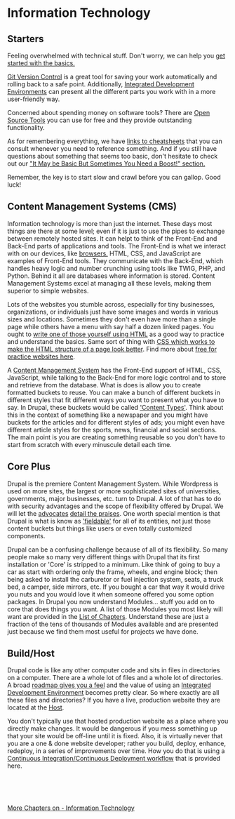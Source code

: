 
# Information Technology

## Starters

Feeling overwhelmed with technical stuff. Don't worry, we can help you [get started with the basics.](Novice.md)

[Git Version Control](../book/gitbasics.md) is a great tool for saving your work automatically and rolling back to a safe point. Additionally, [Integrated Development Environments](../book/ide.md) can present all the different parts you work with in a more user-friendly way.

Concerned about spending money on software tools?  There are [Open Source Tools](../book/opensource.md) you can use for free and they provide outstanding functionality.

As for remembering everything, we have [links to cheatsheets](../book/cheats.md) that you can consult whenever you need to reference something. And if you still have questions about something that seems too basic, don't hesitate to check out our ["It May be Basic But Sometimes You Need a Boost!" section.](../book/Novice.md)

Remember, the key is to start slow and crawl before you can gallop. Good luck!
 
## Content Management Systems (CMS)

Information technology is more than just the internet. These days most things are there at some level; even if it is just to use the pipes to exchange between remotely hosted sites. It can helpt to think of the Front-End and Back-End parts of applications and tools. The Front-End is what we interact with on our devices, like [browsers.]( https://en.wikipedia.org/wiki/Web_browser)  HTML, CSS, and JavaScript are examples of Front-End tools. They communicate with the Back-End, which handles heavy logic and number crunching using tools like TWIG, PHP, and Python. Behind it all are databases where information is stored. Content Management Systems excel at managing all these levels, making them superior to simple websites.

Lots of the websites you stumble across, especially for tiny businesses, organizations, or individuals just have some images and words in various sizes and locations.  Sometimes they don't even have more than a single page while others have a menu with say half a dozen linked pages.  You ought to [write one of those yourself using HTML](https://www.tutorialstonight.com/html-web-page-examples-with-source-code) as a good way to practice and understand the basics.   Same sort of thing with [CSS which works to make the HTML structure of a page look better](https://www.tutorialstonight.com/how-to-use-css-in-html).  Find more about [free for practice websites here](../book/hosting.md#a-free-static-website-for-practice).

A [Content Management System](../book/cms.md) has the Front-End support of HTML, CSS, JavaScript, while talking to the Back-End for more logic control and to store and retrieve from the database.   What is does is allow you to create formatted buckets to reuse.  You can make a bunch of different buckets in different styles that fit different ways you want to present what you have to say.  In Drupal, these buckets would be called ['Content Types'](https://www.youtube.com/watch?v=soQ6N7oVkI0).   Think about this in the context of something like a newspaper and you might have buckets for the articles and for different styles of ads; you might even have different article styles for the sports, news, financial and social sections.  The main point is you are creating something reusable so you don't have to start from scratch with every minuscule detail each time. 

## Core Plus

Drupal is the premiere Content Management System.   While Wordpress is used on more sites, the largest or more sophisticated sites of universities, governments, major businesses, etc. turn to Drupal.  A lot of that has to do with security advantages and the scope of flexibility offered by Drupal.  We will let the [advocates]( https://www.digitalpolygon.com/blog/top-benefits-of-drupal) [detail the praises](https://www.drupal.org/docs/7/understanding-drupal/what-are-some-of-the-commonly-advantages-of-drupal).  One worth special mention is that Drupal is what is know as ['fieldable'](https://www.drupal.org/docs/7/api/entity-api/an-introduction-to-entities) for all of its entities, not just those content buckets but things like users or even totally customized components.  

Drupal can be a confusing challenge because of all of its flexibility.  So many people make so many very different things with Drupal that its first installation or 'Core' is stripped to a minimum.  Like think of going to buy a car as start with ordering only the frame, wheels, and engine block; then being asked to install the carburetor or fuel injection system, seats, a truck bed, a camper, side mirrors, etc.  If you bought a car that way it would drive you nuts and you would love it when someone offered you some option packages.  In Drupal you now understand Modules… stuff you add on to core that does things you want.  A list of those Modules you most likely will want are provided in the [List of Chapters](../book/chapters.md#drupal-modules).  Understand these are just a fraction of the tens of thousands of Modules available and are presented just because we find them most useful for projects we have done.


## Build/Host

Drupal code is like any other computer code and sits in files in directories on a computer.  There are a whole lot of files and a whole lot of directories.  A broad [roadmap gives you a feel](../cicd/directorymap.md) and the value of using an [Integrated Development Environment](../book/ide.md) becomes pretty clear.   So where exactly are all these files and directories?  If you have a live, production website they are located at the [Host](../book/hosting.md).

You don't typically use that hosted production website as a place where you directly make changes.  It would be dangerous if you mess something up that your site would be off-line until it is fixed.  Also, it is virtually never that you are a one & done website developer; rather you build, deploy, enhance, redeploy, in a series of improvements over time.  How you do that is using a [Continuous Integration/Continuous Deployment workflow](../book/drupalcicd.md) that is provided here.


<br>
<br>
<br>

[More Chapters on - Information Technology](../chapters.md#information-technology)
